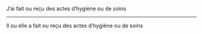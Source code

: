 J’ai fait ou reçu des actes d’hygiène ou de soins

---

Il ou elle a fait ou reçu des actes d’hygiène ou de soins
